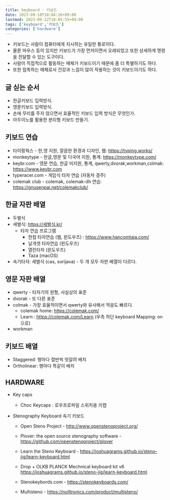 ```yaml
---
title: keyboard - 키보드
date: 2023-09-10T18:04:26+09:00
lastmod: 2023-09-12T18:05:55+09:00
tags: ['keyboard','키보드']
categories: ['hardware']
---
```


* 키보드는 사람이 컴퓨터에게 지시하는 유일한 통로이다.
* 물론 마우스 등이 있지만 키보드가 가장 먼저이면서 오래되었고 또한 상세하게 명령을 전달할 수 있는 도구이다.
* 사람이 직접적으로 활동하는 매체가 키보드이기 때문에 좀 더 특별하기도 하다.
* 또한 접촉하는 매체로서 건강과 느낌이 많이 작용하는 것이 키보드이기도 하다.

## 글 싣는 순서

* 한글키보드 입력방식.
* 영문키보드 입력방식.
* 손에 무리를 주지 않으면서 효율적인 키보드 입력 방식은 무엇인가.
* 아두이노를 활용한 분리형 키보드 만들기.

## 키보드 연습
- 타이핑웍스 - 한,영 지원, 깔끔한 환경과 디자인, 웹: https://typing.works/
- monkeytype - 한글,영문 및 다국어 지원, 통계: https://monkeytype.com/
- keybr.com - 영문 연습, 한글 미지원, 통계, qwerty,dvorak,workman,colmak: https://www.keybr.com
- typeracer.com - 게임식 타자 연습 (자동차 경주)
- colemak club - colemak, colemak-dh 연습: https://gnusenpai.net/colemakclub/

## 한글 자판 배열
* 두벌식
* 세벌식: https://세벌식.kr/
    - 타자 연습 프로그램
        - 한컴 타자연습 (웹, 윈도우즈) : https://www.hancomtaja.com/
        - 날개셋 타자연습 (윈도우즈)
        - 열린타자 (윈도우즈)
        - Taza (macOS)
* 속기타자: 세벌식 (cas, sorijava) - 두 개 모두 자판 배열이 다르다.

## 영문 자판 배열
* qwerty - 타자기의 원형, 사실상의 표준
* dvorak - 또 다른 표준
* colmak - 가장 효율적이면서 qwerty와 유사해서 적응도 빠르다.
    - colemak home: https://colemak.com/
    - Learn : https://colemak.com/Learn (우측 하단 keyboard Mapping: on으로)
* workman

## 키보드 배열
- Staggered: 행마다 절반씩 엇갈려 배치
- Ortholinear: 행마다 똑같이 배치

## HARDWARE
* Key caps
    - Choc Keycaps : 로우프로파일 스위치용 키캡
    
* Stenography Keyboard 속기 키보드
    - Open Steno Project - http://www.openstenoproject.org/
    - Plover: the open source stenography software - https://github.com/openstenoproject/plover
    - Learn the Steno Keyboard - https://joshuagrams.github.io/steno-jig/learn-keyboard.html
    - Drop + OLKB PLANCK Mechnical keyboard kit v6 https://joshuagrams.github.io/steno-jig/learn-keyboard.html
    
    - Stenokeybords.com - https://stenokeyboards.com/
    - Multisteno - https://nolltronics.com/product/multisteno/
